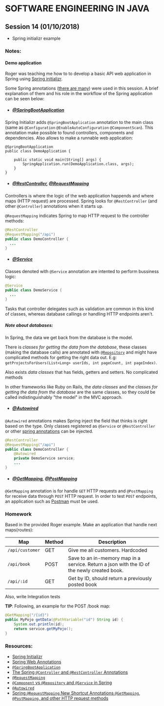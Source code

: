# SOFTWARE ENGINEERING IN JAVA

## Session 14 (01/10/2018)

- Spring initializr example

### Notes:

#### Demo application
Roger was teaching me how to to develop a basic API web application in Spring using [Spring initializr][1].

Some Spring annotations ([there are many][2]) were used in this session. A brief explanation of them and his role in the workflow of the Spring application can be seen below:

- ##### [@SpringBootApplication][3]

Spring Initializr adds `@SpringBootApplication` annotation to the main class (same as `@Configuration` `@EnableAutoConfiguration` `@ComponentScan`). This annotation make possible to found controllers, components and dependencies. Also allows to make a runnable web application:
```
@SpringBootApplication
public class DemoApplication {

	public static void main(String[] args) {
		SpringApplication.run(DemoApplication.class, args);
	}
}
```

- ##### [@RestController][4], [@RequestMapping][5]

Controllers is where the logic of the web application happends and where maps (HTTP request) are processed. Spring looks for `@RestController` (and other `@Controller`) annotations when it starts up.

`@RequestMapping` indicates Spring to map HTTP request to the controller methods:

```java
@RestController
@RequestMapping("/api")
public class DemoController {
  ...
}
```

- ##### [@Service][6]

Classes denoted with `@Service` annotation are intented to perform bussiness logic:
```java
@Service
public class DemoService {
  ...
}
```
Tasks that controller delegates such as validation are common in this kind of classes, whereas database callings or handling HTTP endpoints aren't.

##### Note about databases:
In Spring, the data we get back from the database is the model.

There is _classes for getting the data from the database_, these classes (making the database calls) are annotated with [`@Repository`][6] and might have complicated methods for getting the right data out. E.g: `getProjectsForUsers(List<Long> userIds, int pageCount, int pageIndex)`.

Also exists _data classes_ that has fields, getters and setters. No complicated methods

In other frameworks like Ruby on Rails, the _data classes_ and the _classes for getting the data from the database_ are the same classes, so they could be called indistinguishably "the model" in the MVC approach.

- ##### [@Autowired][7]

`@Autowired` annotations makes Spring inject the field that thinks is right based on the type. Only classes registered as `@Service` or `@RestController` or other [spring annotations][2]  can be injected.
```java
@RestController
@RequestMapping("/api")
public class DemoController {
    @Autowired
    private DemoService service;
    ...
}
```

- ##### [@GetMapping][8], [@PostMapping][8]  

`@GetMapping` annotation is for handle `GET` HTTP requests and `@PostMapping` for receive data through `POST` HTTP request. In order to test `POST` endpoints, an application such as [Postman][10] must be used.


###  Homework

Based in the provided Roger example. Make an application that handle next maps(routes):

| Map | Method | Description |
|---|---|---|
|`/api/customer` |GET| Give me all customers. Hardcoded|
|`/api/book`| POST | Save to an in-memory map in a service. Return a json with the ID of the newly created book.|
|`/api/:id` |GET| Get by ID, should return a previously posted book|

Also, write Integration tests

**TIP**: Following, an example for the POST /book map:
```java
@GetMapping("/{id}")
public MyPojo getData(@PathVariable("id") String id) {
    System.out.println(id);
    return service.getMyPojo();
}
```

### Resources:
- [Spring Initializr][1]
- [Spring Web Annotations][2]
- [`@SpringBootApplication`][3]
- [The Spring `@Controller` and `@RestController` Annotations][4]
- [`@RequestMapping`][5]
- [`@Component` vs `@Repository` and `@Service` in Spring][6]
- [`@Autowired`][7]
- [Spring `@RequestMapping` New Shortcut Annotations `@GetMapping`, `@PostMapping`, and other HTTP request methods][8]

[1]: https://start.spring.io/
[2]: https://dzone.com/articles/a-guide-to-spring-framework-annotations
[3]: https://docs.spring.io/spring-boot/docs/current/reference/html/using-boot-using-springbootapplication-annotation.html
[4]: https://www.baeldung.com/spring-controller-vs-restcontroller
[5]: https://www.baeldung.com/spring-requestmapping
[6]: https://www.baeldung.com/spring-component-repository-service
[7]: https://www.baeldung.com/spring-autowire
[8]: https://www.baeldung.com/spring-new-requestmapping-shortcuts
[10]: https://www.getpostman.com/
